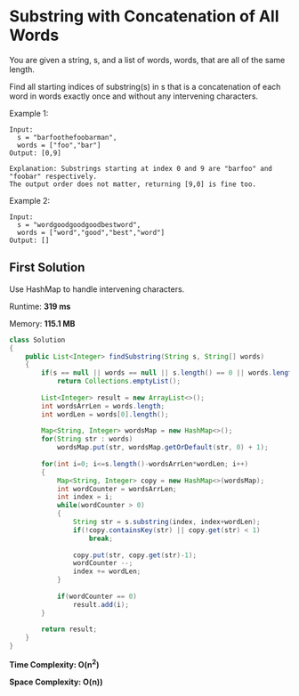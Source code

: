 # Substring with Concatenation of All Words

You are given a string, s, and a list of words, words, that are all of the same length. 

Find all starting indices of substring(s) in s that is a concatenation of each word in words exactly once and without any intervening characters.

Example 1:

```
Input:
  s = "barfoothefoobarman",
  words = ["foo","bar"]
Output: [0,9]

Explanation: Substrings starting at index 0 and 9 are "barfoo" and "foobar" respectively.
The output order does not matter, returning [9,0] is fine too.
```

Example 2:

```
Input:
  s = "wordgoodgoodgoodbestword",
  words = ["word","good","best","word"]
Output: []
```

## First Solution

Use HashMap to handle intervening characters.

Runtime: **319 ms**

Memory: **115.1 MB**

```java
class Solution 
{
    public List<Integer> findSubstring(String s, String[] words) 
    {
        if(s == null || words == null || s.length() == 0 || words.length == 0)
            return Collections.emptyList();
        
        List<Integer> result = new ArrayList<>();
        int wordsArrLen = words.length;
        int wordLen = words[0].length();
        
        Map<String, Integer> wordsMap = new HashMap<>();
        for(String str : words)
            wordsMap.put(str, wordsMap.getOrDefault(str, 0) + 1);
        
        for(int i=0; i<=s.length()-wordsArrLen*wordLen; i++)
        {
            Map<String, Integer> copy = new HashMap<>(wordsMap);
            int wordCounter = wordsArrLen;
            int index = i;
            while(wordCounter > 0)
            {
                String str = s.substring(index, index+wordLen);
                if(!copy.containsKey(str) || copy.get(str) < 1)
                    break;
                
                copy.put(str, copy.get(str)-1);
                wordCounter --;
                index += wordLen;
            }
            
            if(wordCounter == 0)
                result.add(i);
        }
        
        return result;
    }
}
```

**Time Complexity: O(n<sup>2</sup>)** 

**Space Complexity: O(n))**